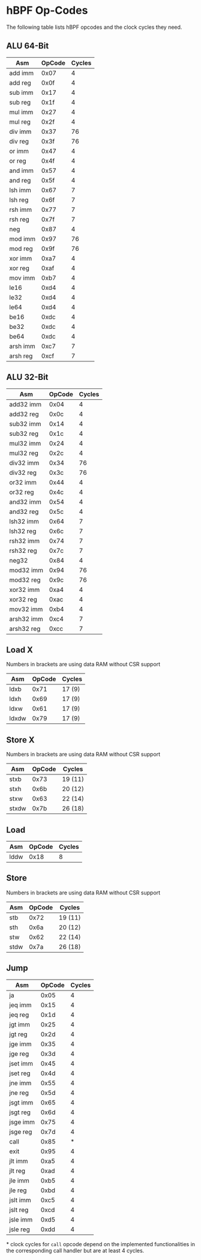 # hBPF Op-Codes

The following table lists hBPF opcodes and the clock cycles they need.

## ALU 64-Bit

|Asm|OpCode|Cycles|
|---|---|---|
|add imm|0x07|4|
|add reg|0x0f|4|
|sub imm|0x17|4|
|sub reg|0x1f|4|
|mul imm|0x27|4|
|mul reg|0x2f|4|
|div imm|0x37|76|
|div reg|0x3f|76|
|or imm|0x47|4|
|or reg|0x4f|4|
|and imm|0x57|4|
|and reg|0x5f|4|
|lsh imm|0x67|7|
|lsh reg|0x6f|7|
|rsh imm|0x77|7|
|rsh reg|0x7f|7|
|neg|0x87|4|
|mod imm|0x97|76|
|mod reg|0x9f|76|
|xor imm|0xa7|4|
|xor reg|0xaf|4|
|mov imm|0xb7|4|
|le16|0xd4|4|
|le32|0xd4|4|
|le64|0xd4|4|
|be16|0xdc|4|
|be32|0xdc|4|
|be64|0xdc|4|
|arsh imm|0xc7|7|
|arsh reg|0xcf|7|

## ALU 32-Bit

|Asm|OpCode|Cycles|
|---|---|---|
|add32 imm|0x04|4|
|add32 reg|0x0c|4|
|sub32 imm|0x14|4|
|sub32 reg|0x1c|4|
|mul32 imm|0x24|4|
|mul32 reg|0x2c|4|
|div32 imm|0x34|76|
|div32 reg|0x3c|76|
|or32 imm|0x44|4|
|or32 reg|0x4c|4|
|and32 imm|0x54|4|
|and32 reg|0x5c|4|
|lsh32 imm|0x64|7|
|lsh32 reg|0x6c|7|
|rsh32 imm|0x74|7|
|rsh32 reg|0x7c|7|
|neg32|0x84|4|
|mod32 imm|0x94|76|
|mod32 reg|0x9c|76|
|xor32 imm|0xa4|4|
|xor32 reg|0xac|4|
|mov32 imm|0xb4|4|
|arsh32 imm|0xc4|7|
|arsh32 reg|0xcc|7|

## Load X

Numbers in brackets are using data RAM without CSR support

|Asm|OpCode|Cycles|
|---|---|---|
|ldxb|0x71|17 (9)|
|ldxh|0x69|17 (9)|
|ldxw|0x61|17 (9)|
|ldxdw|0x79|17 (9)|

## Store X

Numbers in brackets are using data RAM without CSR support

|Asm|OpCode|Cycles|
|---|---|---|
|stxb|0x73|19 (11)|
|stxh|0x6b|20 (12)|
|stxw|0x63|22 (14)|
|stxdw|0x7b|26 (18)|

## Load

|Asm|OpCode|Cycles|
|---|---|---|
|lddw|0x18|8|

## Store

Numbers in brackets are using data RAM without CSR support

|Asm|OpCode|Cycles|
|---|---|---|
|stb|0x72|19 (11)|
|sth|0x6a|20 (12)|
|stw|0x62|22 (14)|
|stdw|0x7a|26 (18)|

## Jump

|Asm|OpCode|Cycles|
|---|---|---|
|ja|0x05|4|
|jeq imm|0x15|4|
|jeq reg|0x1d|4|
|jgt imm|0x25|4|
|jgt reg|0x2d|4|
|jge imm|0x35|4|
|jge reg|0x3d|4|
|jset imm|0x45|4|
|jset reg|0x4d|4|
|jne imm|0x55|4|
|jne reg|0x5d|4|
|jsgt imm|0x65|4|
|jsgt reg|0x6d|4|
|jsge imm|0x75|4|
|jsge reg|0x7d|4|
|call|0x85|\*|
|exit|0x95|4|
|jlt imm|0xa5|4|
|jlt reg|0xad|4|
|jle imm|0xb5|4|
|jle reg|0xbd|4|
|jslt imm|0xc5|4|
|jslt reg|0xcd|4|
|jsle imm|0xd5|4|
|jsle reg|0xdd|4|

\* clock cycles for `call` opcode depend on the implemented functionalities in the corresponding call handler but are at least 4 cycles.
